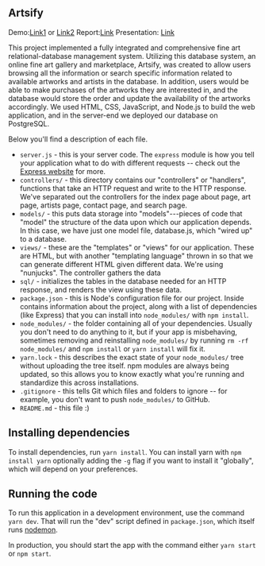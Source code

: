 ## Artsify
Demo:[Link1](http://ec2-13-58-21-188.us-east-2.compute.amazonaws.com:4000)
or [Link2](https://artsify.herokuapp.com/)
Report:[Link](https://docs.google.com/document/d/1QcMeE4aPVyfvy9l8YfbrsodZoKV5fCDbR0hRsyhHZV0/edit?usp=sharing)
Presentation: [Link](https://docs.google.com/presentation/d/1jlNqR41D84bjY-zVK3u-MHvpB0PfF7sTUH9OVSvUYCA/edit?usp=sharing)

This project implemented a fully integrated and comprehensive fine art relational-database management system. Utilizing this database system, an online fine art gallery and marketplace, Artsify, was created to allow users browsing all the information or search specific information related to available artworks and artists in the database. In addition, users would be able to make purchases of the artworks they are interested in, and the database would store the order and update the availability of the artworks accordingly. We used HTML, CSS, JavaScript, and Node.js to build the web application, and in the server-end we deployed our database on PostgreSQL.

Below you'll find a description of each file.

* `server.js` - this is your server code. The `express` module is how you tell your application what to do with different requests -- check out the [Express website](http://expressjs.com) for more.
* `controllers/` - this directory contains our "controllers" or "handlers", functions that take an HTTP
request and write to the HTTP response. We've separated out the
controllers for the index page about page, art page, artists page, contact page, and search page.
* `models/` - this puts data storage into "models"---pieces of
code that "model" the structure of the data upon which our application depends. In this case, we
have just one model file, database.js, which "wired up"
to a database.
* `views/` - these are the "templates" or "views" for our application. These are HTML,
but with another "templating language" thrown in so that we can generate different HTML given
different data. We're using "nunjucks".
The controller gathers the data
* `sql/` - initializes the tables in the database
needed for an HTTP response, and renders the view using these data.
* `package.json` - this is Node's configuration file for our project. Inside contains information about the project, along with a list of dependencies (like Express) that you can install into `node_modules/` with `npm install`.
* `node_modules/` - the folder containing all of your dependencies. Usually you don't need to do anything to it, but if your app is misbehaving, sometimes removing and reinstalling `node_modules/` by running `rm -rf node_modules/` and `npm install` or `yarn install` will fix it.
* `yarn.lock` - this describes the exact state of your `node_modules/` tree without uploading the tree itself. npm modules are always being updated, so this allows you to know exactly what you're running and standardize this across installations.
* `.gitignore` - this tells Git which files and folders to ignore -- for example, you don't want to push `node_modules/` to GitHub.
* `README.md` - this file :)

## Installing dependencies

To install dependencies, run `yarn install`.
You can install yarn with `npm install yarn` optionally adding the `-g` flag if you
want to install it "globally", which will depend on your preferences.

## Running the code

To run this application in a development environment, use the command `yarn dev`.
That will run the "dev" script defined in `package.json`, which itself runs
[nodemon](https://github.com/remy/nodemon).

In production, you should start the app with the command either `yarn start` or
`npm start`.
